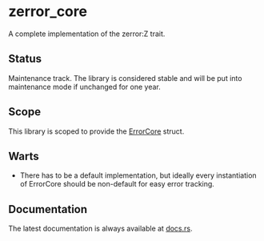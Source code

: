 zerror_core
===========

A complete implementation of the zerror:Z trait.

Status
------

Maintenance track.  The library is considered stable and will be put into maintenance mode if unchanged for one year.

Scope
-----

This library is scoped to provide the [ErrorCore](https://docs.rs/zerror_core/latest/zerror_core/struct.ErrorCore.html)
struct.

Warts
-----

- There has to be a default implementation, but ideally every instantiation of ErrorCore should be non-default for easy
  error tracking.

Documentation
-------------

The latest documentation is always available at [docs.rs](https://docs.rs/zerror_core/latest/zerror_core/).
